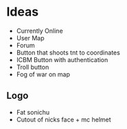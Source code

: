 # Ideas
* Currently Online
* User Map
* Forum
* Button that shoots tnt to coordinates
* ICBM Button with authentication
* Troll button
* Fog of war on map


## Logo
- Fat sonichu
- Cutout of nicks face + mc helmet
